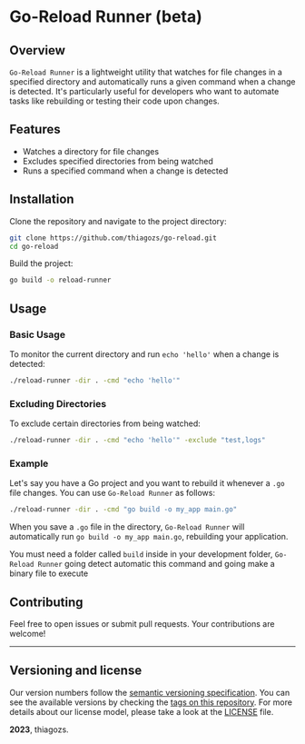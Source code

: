 # Go-Reload Runner (beta)

## Overview

`Go-Reload Runner` is a lightweight utility that watches for file changes in a specified directory and automatically runs a given command when a change is detected. It's particularly useful for developers who want to automate tasks like rebuilding or testing their code upon changes.

## Features

- Watches a directory for file changes
- Excludes specified directories from being watched
- Runs a specified command when a change is detected

## Installation

Clone the repository and navigate to the project directory:

```bash
git clone https://github.com/thiagozs/go-reload.git
cd go-reload
```

Build the project:

```bash
go build -o reload-runner
```

## Usage

### Basic Usage

To monitor the current directory and run `echo 'hello'` when a change is detected:

```bash
./reload-runner -dir . -cmd "echo 'hello'"
```

### Excluding Directories

To exclude certain directories from being watched:

```bash
./reload-runner -dir . -cmd "echo 'hello'" -exclude "test,logs"
```

### Example

Let's say you have a Go project and you want to rebuild it whenever a `.go` file changes. You can use `Go-Reload Runner` as follows:

```bash
./reload-runner -dir . -cmd "go build -o my_app main.go"
```

When you save a `.go` file in the directory, `Go-Reload Runner` will automatically run `go build -o my_app main.go`, rebuilding your application.

You must need a folder called `build` inside in your development folder, `Go-Reload Runner` going detect automatic this command and going make a binary file to execute

## Contributing

Feel free to open issues or submit pull requests. Your contributions are welcome!

-----

## Versioning and license

Our version numbers follow the [semantic versioning specification](http://semver.org/). You can see the available versions by checking the [tags on this repository](https://github.com/thiagozs/go-reload/tags). For more details about our license model, please take a look at the [LICENSE](LICENSE) file.

**2023**, thiagozs.
